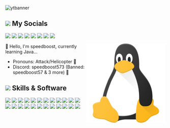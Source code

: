 ![ytbanner](https://github.com/user-attachments/assets/6fb0bcbc-edb8-4841-8b01-44663aaaf59b)

<h2><img src="https://media.giphy.com/media/2Wg89Ea84IMmkxMngo/giphy.gif" height="20"> My Socials</h2>
<p>
  <a href="https://github.com/speedboost57" target="_blank"><img height="28" src="https://img.shields.io/badge/-GitHub-181717?style=for-the-badge&logo=github&logoColor=white"></a>
  <a href="https://twitter.com/speedboost57" target="_blank"><img height="28" src="https://img.shields.io/badge/-X-000000?style=for-the-badge&logo=x&logoColor=white"></a>
  <a href="https://discord.jailmine.org" target="_blank"><img height="28" src="https://img.shields.io/badge/-Discord-5865F2?style=for-the-badge&logo=discord&logoColor=white"></a>
  <a href="https://twitch.tv/speedboost57" target="_blank"><img height="28" src="https://img.shields.io/badge/-Twitch-9146FF?style=for-the-badge&logo=twitch&logoColor=white"></a>
  <a href="https://t.me/speedboost57" target="_blank"><img height="28" src="https://img.shields.io/badge/-Telegram-0088cc?style=for-the-badge&logo=telegram&logoColor=white"></a>
  <a href="https://www.tiktok.com/@speedboost57" target="_blank"><img height="28" src="https://img.shields.io/badge/-TikTok-000000?style=for-the-badge&logo=tiktok&logoColor=white"></a>
  <a href="https://youtube.com/@speedboost57" target="_blank"><img height="28" src="https://img.shields.io/badge/-YouTube-FF0000?style=for-the-badge&logo=youtube&logoColor=white"></a>
  <a href="https://myanimelist.net/profile/speedboost57" target="_blank"><img height="28" src="https://img.shields.io/badge/-MAL-00A0D1?style=for-the-badge&logo=myanimelist&logoColor=white"></a>
</p>

<img align ="right" src = "https://raw.githubusercontent.com/pratik-kale20/pratik-kale20/main/linux.png" width="250" height="250">

👋 Hello, I'm speedboost, currently learning Java...
- Pronouns: Attack/Helicopter 🚁
- Discord: speedboost573 (Banned: speedboost57 & 3 more) 💬
<h2><img src="https://media.giphy.com/media/VdoIFLsMIlwzfKD520/giphy.gif" height="20"> Skills & Software</h2>                                                                                                                       

<p>
<!-- Languages -->
<img src="https://img.shields.io/badge/-HTML5-E34F26?style=flat-square&logo=html5&logoColor=white" height="25"> 
<img src="https://img.shields.io/badge/-CSS3-1572B6?style=flat-square&logo=css3" height="25"> 
<img src="https://img.shields.io/badge/-Java-007396?style=flat-square&logo=openjdk&logoColor=white" height="25"> 

<!-- Databases -->
<img src="https://img.shields.io/badge/-MongoDB-47A248?style=flat-square&logo=mongodb&logoColor=white" height="25"> 
<img src="https://img.shields.io/badge/-MySQL-4479A1?style=flat-square&logo=mysql&logoColor=white" height="25"> 
<img src="https://img.shields.io/badge/-Redis-DC382D?style=flat-square&logo=redis&logoColor=white" height="25"> 
<img src="https://img.shields.io/badge/-SQLite-003B57?style=flat-square&logo=sqlite&logoColor=white" height="25"> 

<!-- Platforms & Services -->
<img src="https://img.shields.io/badge/-WordPress-21759B?style=flat-square&logo=wordpress&logoColor=white" height="25"> 
<img src="https://img.shields.io/badge/-Shopify-7AB55C?style=flat-square&logo=shopify&logoColor=white" height="25"> 
<img src="https://img.shields.io/badge/-Google%20Cloud-4285F4?style=flat-square&logo=google-cloud&logoColor=white" height="25"> 
<img src="https://img.shields.io/badge/-Cloudflare-F38020?style=flat-square&logo=cloudflare&logoColor=white" height="25"> 

<!-- Tools & Software -->
<img src="https://img.shields.io/badge/-Linux-black?style=flat-square&logo=Linux" height="25"> 
<img src="https://img.shields.io/badge/-Git-black?style=flat-square&logo=git" height="25"> 
<img src="https://img.shields.io/badge/-GitHub-181717?style=flat-square&logo=github" height="25"> 
<img src="https://img.shields.io/badge/-Jenkins-D24939?style=flat-square&logo=jenkins&logoColor=white" height="25"> 
<img src="https://img.shields.io/badge/-Trello-0079BF?style=flat-square&logo=trello&logoColor=white" height="25"> 
<img src="https://img.shields.io/badge/-Debian-A81D33?style=flat-square&logo=debian&logoColor=white" height="25"> 
<img src="https://img.shields.io/badge/-Ubuntu-E95420?style=flat-square&logo=ubuntu&logoColor=white" height="25"> 

<!-- Development & Design Tools -->
<img src="https://img.shields.io/badge/-IntelliJ%20IDEA-000000?style=flat-square&logo=intellij-idea&logoColor=white" height="25"> 
<img src="https://img.shields.io/badge/-Sublime%20Text-FF9800?style=flat-square&logo=sublime-text&logoColor=white" height="25"> 
<img src="https://img.shields.io/badge/-Notepad++-90E59A?style=flat-square&logo=notepad%2B%2B&logoColor=black" height="25"> 
<img src="https://img.shields.io/badge/-Adobe%20Photoshop-31A8FF?style=flat-square&logo=adobe-photoshop&logoColor=white" height="25"> 
<img src="https://img.shields.io/badge/-Canva-00C4CC?style=flat-square&logo=canva&logoColor=white" height="25"> 
<img src="https://img.shields.io/badge/-Unreal%20Engine-313131?style=flat-square&logo=unreal-engine&logoColor=white" height="25"> 
</p>
